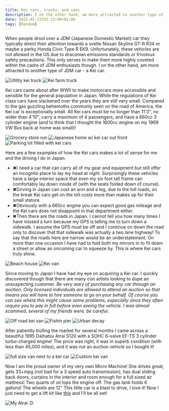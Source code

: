 ```yaml
---
title: Kei cars, trucks, and vans
description: I on the other hand, am more attracted to another type of JDM car - a Kei car...
date: 2015-05-22T03:13:00+02:00
tags: [Random]
---
```

<div class="text-lg mt-2">
<p class="mb-2">When people drool over a JDM (Japanese Domestic Market) car they typically direct their attention towards a svelte Nissan Skyline GT-R R34 or maybe a perky Honda Civic Type R EK9. Unfortunately, these vehicles are not allowed in the US due to draconian emissions standards or frivolous safety precautions. This only serves to make them more highly coveted within the cadre of JDM enthusiasts though. I on the other hand, am more attracted to another type of JDM car - a Kei car.</p>

<img class="w-8/12 rounded-lg shadow-lg mx-auto" src="https://fallfish-tenkara-images.s3-us-west-1.amazonaws.com/FfT+-+Kei+Cars/utility-kei-truck.JPG" alt="Utility kei truck" />

<img class="w-8/12 rounded-lg shadow-lg mx-auto" src="https://fallfish-tenkara-images.s3-us-west-1.amazonaws.com/FfT+-+Kei+Cars/farm-vehicle-kei-truck.JPG" alt="Kei farm truck" />


<p class="mb-2 mt-2">Kei cars came about after WWII to make motorcars more accessible and sensible for the general population in Japan. While the regulations of Kei class cars have slackened over the years they are still very small. Compared to the gas guzzling behemoths commonly seen on the road of America, the Kei car is exceptionally small. All Kei cars must be no longer than 11'3", no wider than 4'10", carry a maximum of 4 passengers, and have a 660cc 3 cylinder engine (and to think that I thought the 1600cc engine on my 1969 VW Bus back at home was small)!</p>

<img class="w-8/12 rounded-lg shadow-lg mx-auto" src="https://fallfish-tenkara-images.s3-us-west-1.amazonaws.com/FfT+-+Kei+Cars/kei-car-grocery-store-run.JPG" alt="Grocery store run" />

<img class="w-8/12 rounded-lg shadow-lg mx-auto" src="https://fallfish-tenkara-images.s3-us-west-1.amazonaws.com/FfT+-+Kei+Cars/kei-car-japanese-house.JPG" alt="Japanese home w/ kei car out front" />

<img class="w-8/12 rounded-lg shadow-lg mx-auto" src="https://fallfish-tenkara-images.s3-us-west-1.amazonaws.com/FfT+-+Kei+Cars/kei-car-kei-trucks-utility-road-signs.JPG" alt="Parking lot filled with kei cars" />

<p class="mb-2 mt-2">Here are a few examples of how the Kei cars makes a lot of sense for me and the driving I do in Japan.</p>
<ul>
 	<li class="ml-4 mr-4">&#10006;I need a car that can carry all of my gear and equipment but still offer an incognito place to lay my head at night. Surprisingly these vehicles have a large interior space that even my six foot tall frame can comfortably lay down inside of (with the seats folded down of course).</li>
 	<li class="ml-4 mr-4">&#10006;Driving in Japan can cost an arm and a leg, due to the toll roads, so the break Kei cars get on the toll costs more than makes up for their small stature.</li>
 	<li class="ml-4 mr-4">&#10006;Obviously with a 660cc engine you can expect good gas mileage and the Kei cars does not disappoint in that department either.</li>
 	<li class="ml-4 mr-4">&#10006;Then there are the roads in Japan. I cannot tell you how many times I have missed a turn because my GPS is telling me to turn down a sidewalk. I assume the GPS must be off and I continue on down the road only to discover that that sidewalk was actually a two lane highway! To say that the roads here are narrow would be an understatement. On more than one occasion I have had to fold both my mirrors in to fit down a street or allow an oncoming car to squeeze by. This is where Kei cars truly shine.</li>
</ul>

<img class="w-8/12 rounded-lg shadow-lg mx-auto" src="https://fallfish-tenkara-images.s3-us-west-1.amazonaws.com/FfT+-+Kei+Cars/kei-cars-beach-house.JPG" alt="Beach house" />

<img class="w-8/12 rounded-lg shadow-lg mx-auto" src="https://fallfish-tenkara-images.s3-us-west-1.amazonaws.com/FfT+-+Kei+Cars/kei-van-most-popular-in-japan.JPG" alt="Kei van" />

<p class="mb-2 mt-2">Since moving to Japan I have had my eye on acquiring a Kei car. I quickly discovered though that there are many con artists looking to dupe an unsuspecting customer. <em>Be very wary of purchasing any car through an auction. Only licensed individuals are allowed to attend an auction so that means you will have to hire someone to go on your behalf. Of course you can see where this might cause some problems, especially since they often require you to pay in full before even seeing the vehicle. I was almost scammed, several of my friends were, be careful. </em></p>

<img class="w-8/12 rounded-lg shadow-lg mx-auto" src="https://fallfish-tenkara-images.s3-us-west-1.amazonaws.com/FfT+-+Kei+Cars/lifted-kei-van-off-road.JPG" alt="Off road kei van" />

<img class="w-8/12 rounded-lg shadow-lg mx-auto" src="https://fallfish-tenkara-images.s3-us-west-1.amazonaws.com/FfT+-+Kei+Cars/suzuki-kei-van-fishing-pier.JPG" alt="Fishin pier" />

<img class="w-8/12 rounded-lg shadow-lg mx-auto" src="https://fallfish-tenkara-images.s3-us-west-1.amazonaws.com/FfT+-+Kei+Cars/urban-decay-scooter-kei-truck.JPG" alt="Urban decay" />

<p class="mb-2 mt-2">After patiently trolling the market for several months I came across a beautiful 1995 Daihatsu Atrai S120 with a SOHC 6-valve EF-TS 3 cylinder turbo-charged engine! The price was right, it was in superb condition (with less than 45,000 miles), and it was not an auction vehicle so I bought it!</p>

<img class="w-8/12 rounded-lg shadow-lg mx-auto" src="https://fallfish-tenkara-images.s3-us-west-1.amazonaws.com/FfT+-+Kei+Cars/tiny-kei-car-mid-sized-van-beach.JPG" alt="full size van next to a kei car" />

<img class="w-8/12 rounded-lg shadow-lg mx-auto" src="https://fallfish-tenkara-images.s3-us-west-1.amazonaws.com/FfT+-+Kei+Cars/tricked-out-racing-kei-van.JPG" alt="Custom kei van" />


<p class="mb-2 mt-2">Now I am the proud owner of my very own Micro Machine! She drives great, gets 33+mpg (not bad for a 3 speed auto transmission), has dual sliding back doors, curtains in the interior and room enough for a full sized air mattress! Two quarts of oil tops the engine off. The gas tank holds 6 gallons! The wheels are 12" This little car is a blast to drive, I love it! Now I just need to get a lift kit like <a href="https://www.car-athlete.com/" target="_blank" rel="noopener noreferrer">this</a> and I'll be all set!</p>

<img class="w-8/12 rounded-lg shadow-lg mx-auto" src="https://fallfish-tenkara-images.s3-us-west-1.amazonaws.com/FfT+-+Kei+Cars/daihatsu-atrai-s120-kei-car-japan.JPG" alt="My Atrai :D" />
</div>